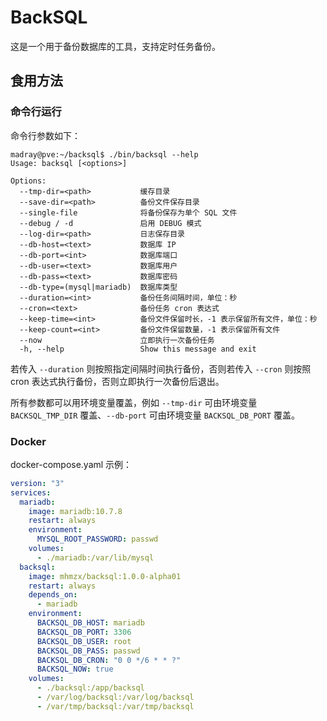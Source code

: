 # BackSQL

这是一个用于备份数据库的工具，支持定时任务备份。

## 食用方法

### 命令行运行

命令行参数如下：

```shell
madray@pve:~/backsql$ ./bin/backsql --help
Usage: backsql [<options>]

Options:
  --tmp-dir=<path>           缓存目录
  --save-dir=<path>          备份文件保存目录
  --single-file              将备份保存为单个 SQL 文件
  --debug / -d               启用 DEBUG 模式
  --log-dir=<path>           日志保存目录
  --db-host=<text>           数据库 IP
  --db-port=<int>            数据库端口
  --db-user=<text>           数据库用户
  --db-pass=<text>           数据库密码
  --db-type=(mysql|mariadb)  数据库类型
  --duration=<int>           备份任务间隔时间，单位：秒
  --cron=<text>              备份任务 cron 表达式
  --keep-time=<int>          备份文件保留时长，-1 表示保留所有文件，单位：秒
  --keep-count=<int>         备份文件保留数量，-1 表示保留所有文件
  --now                      立即执行一次备份任务
  -h, --help                 Show this message and exit
```

若传入 `--duration` 则按照指定间隔时间执行备份，否则若传入 `--cron` 则按照 cron 表达式执行备份，否则立即执行一次备份后退出。

所有参数都可以用环境变量覆盖，例如 `--tmp-dir` 可由环境变量 `BACKSQL_TMP_DIR` 覆盖、`--db-port` 可由环境变量 `BACKSQL_DB_PORT` 覆盖。

### Docker

docker-compose.yaml 示例：

```yaml
version: "3"
services:
  mariadb:
    image: mariadb:10.7.8
    restart: always
    environment:
      MYSQL_ROOT_PASSWORD: passwd
    volumes:
      - ./mariadb:/var/lib/mysql
  backsql:
    image: mhmzx/backsql:1.0.0-alpha01
    restart: always
    depends_on:
      - mariadb
    environment:
      BACKSQL_DB_HOST: mariadb
      BACKSQL_DB_PORT: 3306
      BACKSQL_DB_USER: root
      BACKSQL_DB_PASS: passwd
      BACKSQL_DB_CRON: "0 0 */6 * * ?"
      BACKSQL_NOW: true
    volumes:
      - ./backsql:/app/backsql
      - /var/log/backsql:/var/log/backsql
      - /var/tmp/backsql:/var/tmp/backsql
```
